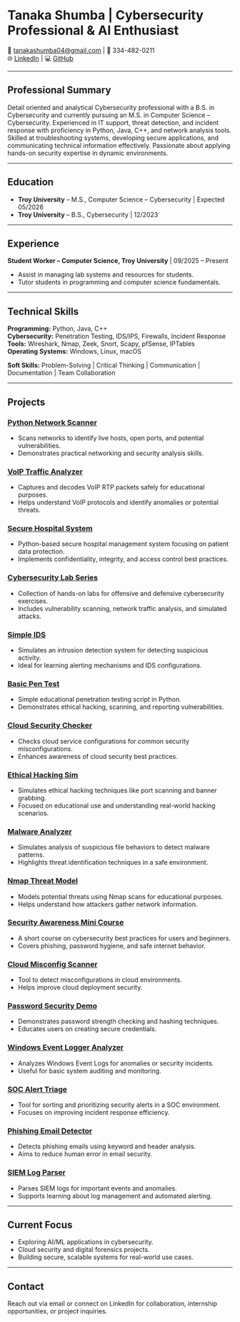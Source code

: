 # Tanaka Shumba | Cybersecurity Professional & AI Enthusiast

📧 tanakashumba04@gmail.com | 📱 334-482-0211  
🌐 [LinkedIn](https://www.linkedin.com/in/tanakashumba-) | 💻 [GitHub](https://github.com/TanakaShumba)

---

## Professional Summary
Detail oriented and analytical Cybersecurity professional with a B.S. in Cybersecurity and currently pursuing an M.S. in Computer Science – Cybersecurity. Experienced in IT support, threat detection, and incident response with proficiency in Python, Java, C++, and network analysis tools. Skilled at troubleshooting systems, developing secure applications, and communicating technical information effectively. Passionate about applying hands-on security expertise in dynamic environments.

---

## Education
- **Troy University** – M.S., Computer Science – Cybersecurity | Expected 05/2026  
- **Troy University** – B.S., Cybersecurity | 12/2023  

---

## Experience
**Student Worker – Computer Science, Troy University** | 09/2025 – Present  
- Assist in managing lab systems and resources for students.  
- Tutor students in programming and computer science fundamentals.

---

## Technical Skills
**Programming:** Python, Java, C++  
**Cybersecurity:** Penetration Testing, IDS/IPS, Firewalls, Incident Response  
**Tools:** Wireshark, Nmap, Zeek, Snort, Scapy, pfSense, IPTables  
**Operating Systems:** Windows, Linux, macOS  

**Soft Skills:** Problem-Solving | Critical Thinking | Communication | Documentation | Team Collaboration  

---

## Projects

### [Python Network Scanner](https://github.com/TanakaShumba/python-network-scanner)  
- Scans networks to identify live hosts, open ports, and potential vulnerabilities.  
- Demonstrates practical networking and security analysis skills.

### [VoIP Traffic Analyzer](https://github.com/TanakaShumba/voip-traffic-analyzer)  
- Captures and decodes VoIP RTP packets safely for educational purposes.  
- Helps understand VoIP protocols and identify anomalies or potential threats.

### [Secure Hospital System](https://github.com/TanakaShumba/secure-hospital-system)  
- Python-based secure hospital management system focusing on patient data protection.  
- Implements confidentiality, integrity, and access control best practices.

### [Cybersecurity Lab Series](https://github.com/TanakaShumba/cybersecurity-lab-series)  
- Collection of hands-on labs for offensive and defensive cybersecurity exercises.  
- Includes vulnerability scanning, network traffic analysis, and simulated attacks.

### [Simple IDS](https://github.com/TanakaShumba/simple-ids)  
- Simulates an intrusion detection system for detecting suspicious activity.  
- Ideal for learning alerting mechanisms and IDS configurations.

### [Basic Pen Test](https://github.com/TanakaShumba/basic-pen-test)  
- Simple educational penetration testing script in Python.  
- Demonstrates ethical hacking, scanning, and reporting vulnerabilities.

### [Cloud Security Checker](https://github.com/TanakaShumba/cloud-security-checker)  
- Checks cloud service configurations for common security misconfigurations.  
- Enhances awareness of cloud security best practices.

### [Ethical Hacking Sim](https://github.com/TanakaShumba/ethical-hacking-sim)  
- Simulates ethical hacking techniques like port scanning and banner grabbing.  
- Focused on educational use and understanding real-world hacking scenarios.

### [Malware Analyzer](https://github.com/TanakaShumba/malware-analyzer)  
- Simulates analysis of suspicious file behaviors to detect malware patterns.  
- Highlights threat identification techniques in a safe environment.

### [Nmap Threat Model](https://github.com/TanakaShumba/nmap-threat-model)  
- Models potential threats using Nmap scans for educational purposes.  
- Helps understand how attackers gather network information.

### [Security Awareness Mini Course](https://github.com/TanakaShumba/security-awareness-mini-course)  
- A short course on cybersecurity best practices for users and beginners.  
- Covers phishing, password hygiene, and safe internet behavior.

### [Cloud Misconfig Scanner](https://github.com/TanakaShumba/cloud-misconfig-scanner)  
- Tool to detect misconfigurations in cloud environments.  
- Helps improve cloud deployment security.

### [Password Security Demo](https://github.com/TanakaShumba/password-security-demo)  
- Demonstrates password strength checking and hashing techniques.  
- Educates users on creating secure credentials.

### [Windows Event Logger Analyzer](https://github.com/TanakaShumba/windows-event-logger-analyzer)  
- Analyzes Windows Event Logs for anomalies or security incidents.  
- Useful for basic system auditing and monitoring.

### [SOC Alert Triage](https://github.com/TanakaShumba/soc-alert-triage)  
- Tool for sorting and prioritizing security alerts in a SOC environment.  
- Focuses on improving incident response efficiency.

### [Phishing Email Detector](https://github.com/TanakaShumba/phishing-email-detector)  
- Detects phishing emails using keyword and header analysis.  
- Aims to reduce human error in email security.

### [SIEM Log Parser](https://github.com/TanakaShumba/siem-log-parser)  
- Parses SIEM logs for important events and anomalies.  
- Supports learning about log management and automated alerting.

---

## Current Focus
- Exploring AI/ML applications in cybersecurity.  
- Cloud security and digital forensics projects.  
- Building secure, scalable systems for real-world use cases.

---

## Contact
Reach out via email or connect on LinkedIn for collaboration, internship opportunities, or project inquiries.
